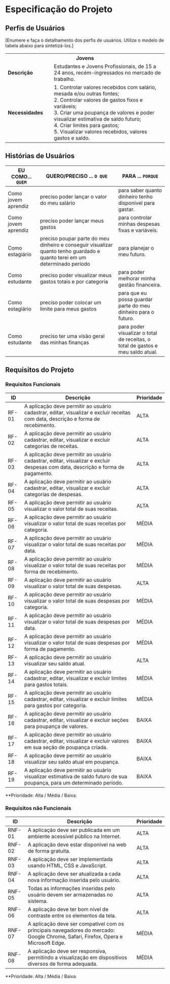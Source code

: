 # Especificação do Projeto

## Perfis de Usuários

[Enumere e faça o detalhamento dos perfis de usuários. Utilize o modelo de tabela abaixo para sintetizá-los.]

<table>
<tbody>
<tr align=center>
<th colspan="2">Jovens</th>
</tr>
<tr>
<td width="150px"><b>Descrição</b></td>
<td width="600px">Estudantes e Jovens Profissionais, de 15 a 24 anos, recém-ingressados no mercado de trabalho.</td>
</tr>
<tr>
<td><b>Necessidades</b></td>
<td>1. Controlar valores recebidos com salário, mesada e/ou outras fontes;
<br>
2. Controlar valores de gastos fixos e variáveis;
<br>
3. Criar uma poupança de valores e poder visualizar estimativa de saldo futuro;
<br>
4. Criar limites para gastos;
<br>
5. Visualizar valores recebidos, valores gastos e saldo.</td>
</tr>
</tbody>
</table>

## Histórias de Usuários

|EU COMO... `QUEM`   | QUERO/PRECISO ... `O QUE` |PARA ... `PORQUE`                 |
|--------------------|---------------------------|----------------------------------|
| Como jovem aprendiz | preciso poder lançar o valor do meu salário | para saber quanto dinheiro tenho disponível para gastar. |
| Como jovem aprendiz | preciso poder lançar meus gastos | para controlar minhas despesas fixas e variáveis. |
| Como estagiário | preciso poupar parte do meu dinheiro e conseguir visualizar quanto tenho guardado e quanto terei em um determinado período | para planejar o meu futuro. |
| Como estudante | preciso poder visualizar meus gastos totais e por categoria | para poder melhorar minha gestão financeira. |
| Como estagiário | preciso poder colocar um limite para meus gastos | para que eu possa guardar parte do meu dinheiro para o futuro. |
| Como estudante | preciso ter uma visão geral das minhas finanças | para poder visualizar o total de receitas, o total de gastos e meu saldo atual. |

## Requisitos do Projeto

### Requisitos Funcionais

|ID    | Descrição                | Prioridade |
|-------|---------------------------------|----|
| RF-01 | A aplicação deve permitir ao usuário cadastrar, editar, visualizar e excluir receitas com data, descrição e forma de recebimento. | ALTA | 
| RF-02 | A aplicação deve permitir ao usuário cadastrar, editar, visualizar e excluir categorias de receitas. | ALTA | 
| RF-03 | A aplicação deve permitir ao usuário cadastrar, editar, visualizar e excluir despesas com data, descrição e forma de pagamento. | ALTA | 
| RF-04 | A aplicação deve permitir ao usuário cadastrar, editar, visualizar e excluir categorias de despesas. | ALTA | 
| RF-05 | A aplicação deve permitir ao usuário visualizar o valor total de suas receitas. | ALTA | 
| RF-06 | A aplicação deve permitir ao usuário visualizar o valor total de suas receitas por categoria. | MÉDIA | 
| RF-07 | A aplicação deve permitir ao usuário visualizar o valor total de suas receitas por data. | MÉDIA | 
| RF-08 | A aplicação deve permitir ao usuário visualizar o valor total de suas receitas por forma de recebimento. | MÉDIA | 
| RF-09 | A aplicação deve permitir ao usuário visualizar o valor total de suas despesas. | ALTA | 
| RF-10 | A aplicação deve permitir ao usuário visualizar o valor total de suas despesas por categoria. | MÉDIA | 
| RF-11 | A aplicação deve permitir ao usuário visualizar o valor total de suas despesas por data. | MÉDIA | 
| RF-12 | A aplicação deve permitir ao usuário visualizar o valor total de suas despesas por forma de pagamento. | MÉDIA | 
| RF-13 | A aplicação deve permitir ao usuário visualizar seu saldo atual. | ALTA | 
| RF-14 | A aplicação deve permitir ao usuário cadastrar, editar, visualizar e excluir limites para gastos totais. | MÉDIA | 
| RF-15 | A aplicação deve permitir ao usuário cadastrar, editar, visualizar e excluir limites para gastos por categoria. | MÉDIA | 
| RF-16 | A aplicação deve permitir ao usuário cadastrar, editar, visualizar e excluir seções para poupança de valores. | BAIXA | 
| RF-17 | A aplicação deve permitir ao usuário cadastrar, editar, visualizar e excluir valores em sua seção de poupança criada. | BAIXA | 
| RF-18 | A aplicação deve permitir ao usuário visualizar seu saldo atual em poupança. | BAIXA | 
| RF-19 | A aplicação deve permitir ao usuário visualizar estimativa de saldo futuro de sua poupança, para um determinado período. | BAIXA | 

**Prioridade: Alta / Média / Baixa. 

### Requisitos não Funcionais

|ID      | Descrição               |Prioridade |
|--------|-------------------------|----|
| RNF-01 | A aplicação deve ser publicada em um ambiente acessível público na Internet. | ALTA | 
| RNF-02 | A aplicação deve estar disponível na web de forma gratuita. | ALTA | 
| RNF-03 | A aplicação deve ser implementada usando HTML, CSS e JavaScript. | ALTA | 
| RNF-04 | A aplicação deve ser atualizada a cada nova informação inserida pelo usuário. | ALTA | 
| RNF-05 | Todas as informações inseridas pelo usuário devem ser armazenadas no sistema. | ALTA | 
| RNF-06 | A aplicação deve ter bom nível de contraste entre os elementos da tela. | ALTA | 
| RNF-07 | A aplicação deve ser compatível com os principais navegadores do mercado: Google Chrome, Safari, Firefox, Opera e Microsoft Edge. | MÉDIA | 
| RNF-08 | A aplicação deve ser responsiva, permitindo a visualização em dispositivos diversos de forma adequada. | MÉDIA | 

**Prioridade: Alta / Média / Baixa.

